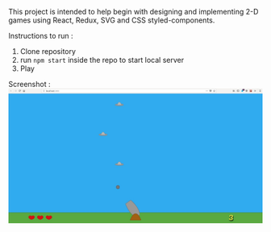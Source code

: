 This project is intended to help begin with designing and implementing 2-D games using React, Redux, SVG and CSS styled-components. 

Instructions to run : 
1) Clone repository
2) run `npm start` inside the repo to start local server
3) Play

Screenshot : 
![Game Screen](/public/img.jpg?raw=true "Shoot Spaceships")
